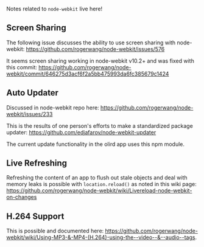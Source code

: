 Notes related to `node-webkit` live here!

## Screen Sharing

The following issue discusses the ability to use screen sharing with node-webkit: https://github.com/rogerwang/node-webkit/issues/576

It seems screen sharing working in node-webkit v10.2+ and was fixed with this commit: https://github.com/rogerwang/node-webkit/commit/646275d3acf6f2a5bb475993da6fc385679c1424

## Auto Updater

Discussed in node-webkit repo here: https://github.com/rogerwang/node-webkit/issues/233

This is the results of one person's efforts to make a standardized package updater: https://github.com/edjafarov/node-webkit-updater

The current update functionality in the olird app uses this npm module.

## Live Refreshing

Refreshing the content of an app to flush out stale objects and deal with memory leaks is possible with `location.reload()` as noted in this wiki page: https://github.com/rogerwang/node-webkit/wiki/Livereload-node-webkit-on-changes

## H.264 Support

This is possible and documented here: https://github.com/rogerwang/node-webkit/wiki/Using-MP3-&-MP4-(H.264)-using-the--video--&--audio--tags.